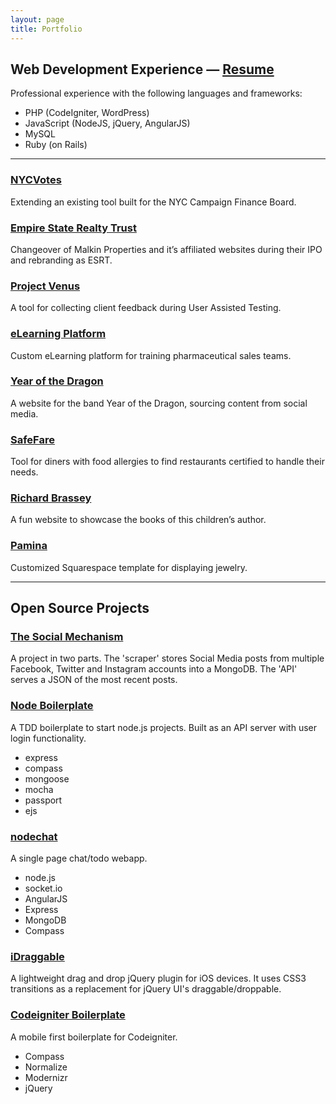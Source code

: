 ```yaml
---
layout: page
title: Portfolio
---
```


## Web Development Experience — <a href="/pdf/George_Brassey-Resume.pdf" rel="external">Resume</a>
Professional experience with the following languages and frameworks:

* PHP (CodeIgniter, WordPress)
* JavaScript (NodeJS, jQuery, AngularJS)
* MySQL
* Ruby (on Rails)

---

### [NYCVotes](/portfolio/nycvotes/)

Extending an existing tool built for the NYC Campaign Finance Board.

### [Empire State Realty Trust](/portfolio/esrt/)

Changeover of Malkin Properties and it’s affiliated websites during their IPO and rebranding as ESRT.

### [Project Venus](/portfolio/project-venus/)

A tool for collecting client feedback during User Assisted Testing.

### [eLearning Platform](/portfolio/elearning-platform/)

Custom eLearning platform for training pharmaceutical sales teams.

### [Year of the Dragon](/portfolio/yotd/)

A website for the band Year of the Dragon, sourcing content from social media.

### [SafeFare](/portfolio/safefare/)

Tool for diners with food allergies to find restaurants certified to handle their needs.

### [Richard Brassey](/portfolio/richard-brassey/)

A fun website to showcase the books of this children’s author.

### [Pamina](/portfolio/pamina/)

Customized Squarespace template for displaying jewelry.

---

## Open Source Projects

### <a href="https://github.com/gbrassey/The-Social-Mechanism" title="The Social Mechanism" rel="external">The Social Mechanism</a>

A project in two parts. The 'scraper' stores Social Media posts from multiple Facebook, Twitter and Instagram accounts into a MongoDB. The 'API' serves a JSON of the most recent posts.

### <a href="https://github.com/gbrassey/node-boilerplate" title="Node Boilerplate" rel="external">Node Boilerplate</a>

A TDD boilerplate to start node.js projects. Built as an API server with user login functionality.

* express
* compass
* mongoose
* mocha
* passport
* ejs

### <a href="https://github.com/gbrassey/nodechat" title="nodechat" rel="external">nodechat</a>

A single page chat/todo webapp.

* node.js
* socket.io
* AngularJS
* Express
* MongoDB
* Compass

### <a href="https://github.com/gbrassey/iDraggable" title="iDraggable" rel="external">iDraggable</a>

A lightweight drag and drop jQuery plugin for iOS devices. It uses CSS3 transitions as a replacement for jQuery UI's draggable/droppable.

### <a href="https://github.com/gbrassey/codeigniter-boilerplate" title="Codeigniter Boilerplate" rel="external">Codeigniter Boilerplate</a>

A mobile first boilerplate for Codeigniter.

* Compass
* Normalize
* Modernizr
* jQuery
